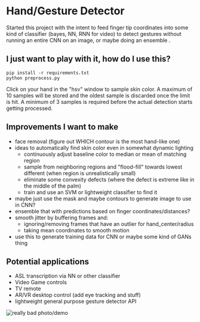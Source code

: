 
# Hand/Gesture Detector

Started this project with the intent to feed finger tip coordinates into some kind of classifier
(bayes, NN, RNN for video) to detect gestures without running an entire CNN on an image, or maybe doing an ensemble .

## I just want to play with it, how do I use this?

```
pip install -r requirements.txt
python preprocess.py
```

Click on your hand in the "hsv" window to sample skin color.
A maximum of 10 samples will be stored and the oldest sample is discarded once the limit is hit. 
A minimum of 3 samples is required before the actual detection starts getting processed.

## Improvements I want to make
- face removal (figure out WHICH contour is the most hand-like one) 
- ideas to automatically find skin color even in somewhat dynamic lighting
    - continuously adjust baseline color to median or mean of matching region
    - sample from neighboring regions and "flood-fill" towards lowest different (when region is unrealistically small)
    - eliminate some convexity defects (where the defect is extreme like in the middle of the palm)
    - train and use an SVM or lightweight classifier to find it
- maybe just use the mask and maybe contours to generate image to use in CNN? 
- ensemble that with predictions based on finger coordinates/distances? 
- smooth jitter by buffering frames and:
  - ignoring/removing frames that have an outlier for hand_center/radius
  - taking mean coordinates to smooth motion
- use this to generate training data for CNN or maybe some kind of GANs thing 


## Potential applications
- ASL transcription via NN or other classifier
- Video Game controls
- TV remote
- AR/VR desktop control (add eye tracking and stuff)
- lightweight general purpose gesture detector API

![really bad photo/demo](https://i.imgur.com/aRgs8LI.png)

